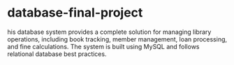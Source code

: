 # database-final-project


his database system provides a complete solution for managing library operations, including book tracking, member management, loan processing, and fine calculations. The system is built using MySQL and follows relational database best practices.




